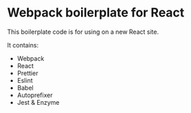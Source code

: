 # Webpack boilerplate for React

This boilerplate code is for using on a new React site.

It contains:

-   Webpack
-   React
-   Prettier
-   Eslint
-   Babel
-   Autoprefixer
-   Jest & Enzyme
